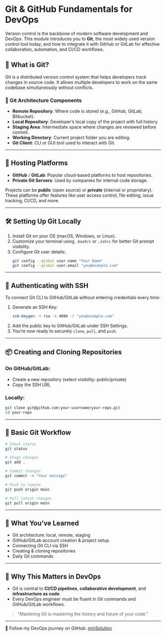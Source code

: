 
# Git & GitHub Fundamentals for DevOps

Version control is the backbone of modern software development and DevOps. This module introduces you to **Git**, the most widely used version control tool today, and how to integrate it with GitHub or GitLab for effective collaboration, automation, and CI/CD workflows.

## 📌 What is Git?
Git is a distributed version control system that helps developers track changes in source code. It allows multiple developers to work on the same codebase simultaneously without conflicts.

### 🧱 Git Architecture Components
- **Remote Repository**: Where code is stored (e.g., GitHub, GitLab, Bitbucket).
- **Local Repository**: Developer’s local copy of the project with full history.
- **Staging Area**: Intermediate space where changes are reviewed before commit.
- **Working Directory**: Current project folder you are editing.
- **Git Client**: CLI or GUI tool used to interact with Git.

---

## 🚀 Hosting Platforms
- **GitHub** / **GitLab**: Popular cloud-based platforms to host repositories.
- **Private Git Servers**: Used by companies for internal code storage.

Projects can be **public** (open source) or **private** (internal or proprietary). These platforms offer features like user access control, file editing, issue tracking, CI/CD, and more.

---

## 🛠️ Setting Up Git Locally
1. Install Git on your OS (macOS, Windows, or Linux).
2. Customize your terminal using `.bashrc` or `.zshrc` for better Git prompt visibility.
3. Configure Git user details:
   ```bash
   git config --global user.name "Your Name"
   git config --global user.email "you@example.com"
   ```

---

## 🔐 Authenticating with SSH
To connect Git CLI to GitHub/GitLab without entering credentials every time:
1. Generate an SSH Key:
   ```bash
   ssh-keygen -t rsa -b 4096 -C "you@example.com"
   ```
2. Add the public key to GitHub/GitLab under SSH Settings.
3. You’re now ready to securely `clone`, `pull`, and `push`.

---

## 📦 Creating and Cloning Repositories
### On GitHub/GitLab:
- Create a new repository (select visibility: public/private)
- Copy the SSH URL

### Locally:
```bash
git clone git@github.com:your-username/your-repo.git
cd your-repo
```

---

## 🔄 Basic Git Workflow
```bash
# Check status
git status

# Stage changes
git add .

# Commit changes
git commit -m "Your message"

# Push to remote
git push origin main

# Pull latest changes
git pull origin main
```

---

## 🧠 What You’ve Learned
- Git architecture: local, remote, staging
- GitHub/GitLab account creation & project setup
- Connecting Git CLI via SSH
- Creating & cloning repositories
- Daily Git commands

---

## 📘 Why This Matters in DevOps
- Git is central to **CI/CD pipelines**, **collaborative development**, and **infrastructure as code**.
- Every DevOps engineer must be fluent in Git commands and GitHub/GitLab workflows.

> "Mastering Git is mastering the history and future of your code."

---

🔗 Follow my DevOps journey on GitHub: [mirjSolution](https://github.com/mirjSolution)
